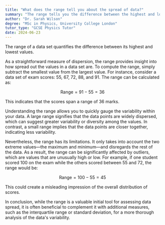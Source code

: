 ```yaml
---
title: "What does the range tell you about the spread of data?"
summary: "The range tells you the difference between the highest and lowest values in a data set."
author: "Dr. Sarah Wilson"
degree: "MSc in Physics, University College London"
tutor_type: "GCSE Physics Tutor"
date: 2024-06-23
---
```


The range of a data set quantifies the difference between its highest and lowest values.

As a straightforward measure of dispersion, the range provides insight into how spread out the values in a data set are. To compute the range, simply subtract the smallest value from the largest value. For instance, consider a data set of exam scores: $55$, $67$, $72$, $88$, and $91$. The range can be calculated as:

$$
\text{Range} = 91 - 55 = 36
$$

This indicates that the scores span a range of $36$ marks.

Understanding the range allows you to quickly gauge the variability within your data. A large range signifies that the data points are widely dispersed, which can suggest greater variability or diversity among the values. In contrast, a small range implies that the data points are closer together, indicating less variability.

Nevertheless, the range has its limitations. It only takes into account the two extreme values—the maximum and minimum—and disregards the rest of the data. As a result, the range can be significantly affected by outliers, which are values that are unusually high or low. For example, if one student scored $100$ on the exam while the others scored between $55$ and $72$, the range would be:

$$
\text{Range} = 100 - 55 = 45
$$

This could create a misleading impression of the overall distribution of scores.

In conclusion, while the range is a valuable initial tool for assessing data spread, it is often beneficial to complement it with additional measures, such as the interquartile range or standard deviation, for a more thorough analysis of the data's variability.
    